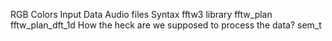 RGB Colors 
Input Data Audio files
Syntax fftw3 library 
    fftw_plan
    fftw_plan_dft_1d
How the heck are we supposed to process the data?
sem_t
